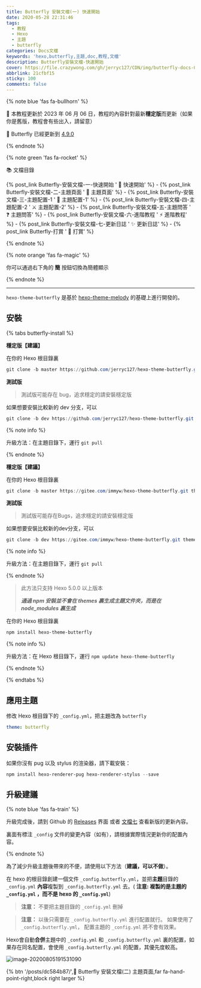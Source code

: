 ```yaml
---
title: Butterfly 安裝文檔(一) 快速開始
date: 2020-05-28 22:31:46
tags:
  - 教程
  - Hexo
  - 主題
  - butterfly
categories: Docs文檔
keywords: 'hexo,butterfly,主題,doc,教程,文檔'
description: Butterfly安裝文檔-快速開始
cover: https://file.crazywong.com/gh/jerryc127/CDN/img/butterfly-docs-01-cover.png
abbrlink: 21cfbf15
sticky: 100
comments: false
---
```


{% note blue 'fas fa-bullhorn' %}

 📖  本教程更新於 2023 年 06 月 06 日，教程的內容針對最新**穩定版**而更新（如果你是舊版，教程會有些出入，請留意）

 🦋  Butterfly 已經更新到 [4.9.0](https://github.com/jerryc127/hexo-theme-butterfly/releases/tag/4.9.0)

{% endnote %}

{% note green 'fas fa-rocket' %}

 📚  文檔目錄

{% post_link Butterfly-安裝文檔-一-快速開始 ' 🚀 快速開始' %} - {% post_link Butterfly-安裝文檔-二-主題頁面 ' 📑 主題頁面' %} - {% post_link Butterfly-安裝文檔-三-主題配置-1 ' 📌 主題配置-1' %} - {% post_link Butterfly-安裝文檔-四-主題配置-2 ' ⚔️ 主題配置-2' %} - {% post_link Butterfly-安裝文檔-五-主題問答 ' ❓ 主題問答' %} - {% post_link Butterfly-安裝文檔-六-進階教程 ' ⚡️ 進階教程' %} - {% post_link Butterfly-安裝文檔-七-更新日誌 ' ✨ 更新日誌' %} - {% post_link Butterfly-打賞 ' 🤞 打賞' %}

{% endnote %}

{% note orange 'fas fa-magic' %}

你可以通過右下角的 **簡** 按鈕切換為簡體顯示 

{% endnote %}

***

`hexo-theme-butterfly` 是基於 [hexo-theme-melody](https://github.com/Molunerfinn/hexo-theme-melody) 的基礎上進行開發的。

## 安裝

{% tabs butterfly-install %}

<!-- tab Git安裝 (Github) @fab fa-github-square -->

**穩定版【建議】**

在你的 Hexo 根目錄裏

```powershell
git clone -b master https://github.com/jerryc127/hexo-theme-butterfly.git themes/butterfly
```

**測試版**

> 測試版可能存在 bug，追求穩定的請安裝穩定版

如果想要安裝比較新的 dev 分支，可以

```powershell
git clone -b dev https://github.com/jerryc127/hexo-theme-butterfly.git themes/butterfly
```

{% note info %}

升級方法：在主題目錄下，運行 `git pull`

{% endnote %}

<!-- endtab -->



<!-- tab Git安裝 (Gitee) @fab fa-git-square -->

**穩定版【建議】**

在你的 Hexo 根目錄裏

```powershell
git clone -b master https://gitee.com/immyw/hexo-theme-butterfly.git themes/butterfly
```

**測試版**

> 測試版可能存在Bugs，追求穩定的請安裝穩定版

如果想要安裝比較新的dev分支，可以

```powershell
git clone -b dev https://gitee.com/immyw/hexo-theme-butterfly.git themes/butterfly
```

{% note info %}

升級方法：在主題目錄下，運行 `git pull`

{% endnote %}

<!-- endtab -->



<!-- tab npm安裝@fab fa-npm -->

> 此方法只支持 Hexo 5.0.0 以上版本
>
> ***通過 npm 安裝並不會在 themes 裏生成主題文件夾，而是在 node_modules 裏生成***

在你的 Hexo 根目錄裏

```powershell
npm install hexo-theme-butterfly
```

{% note info %}

升級方法：在 Hexo 根目錄下，運行 `npm update hexo-theme-butterfly`

{% endnote %}

<!-- endtab -->

{% endtabs %}

## 應用主題

修改 Hexo 根目錄下的 `_config.yml`，把主題改為 `butterfly`

```yaml
theme: butterfly
```

## 安裝插件

如果你沒有 pug 以及 stylus 的渲染器，請下載安裝：

```powershell
npm install hexo-renderer-pug hexo-renderer-stylus --save
```

## 升級建議

{% note blue 'fas fa-train' %}

升級完成後，請到 Github 的 [Releases](https://github.com/jerryc127/hexo-theme-butterfly/releases) 界面 或者 [文檔七](https://butterfly.js.org/posts/198a4240/) 查看新版的更新內容。

裏面有標注  `_config` 文件的變更內容（如有），請根據實際情況更新你的配置內容。

{% endnote %}

為了減少升級主題後帶來的不便，請使用以下方法（**建議，可以不做**）。

在 hexo 的根目錄創建一個文件 `_config.butterfly.yml`，並把**主題**目錄的 `_config.yml` **內容**複製到 `_config.butterfly.yml` 去。( **注意: 複製的是主題的 `_config.yml` ，而不是 hexo 的 `_config.yml`**)

> **注意：** 不要把主題目錄的 `_config.yml` 刪掉

> **注意：** 以後只需要在 `_config.butterfly.yml` 進行配置就行。
> 如果使用了 `_config.butterfly.yml`， 配置主題的 `_config.yml` 將不會有效果。

Hexo會自動**合併**主題中的 `_config.yml` 和 `_config.butterfly.yml` 裏的配置，如果存在同名配置，會使用 `_config.butterfly.yml` 的配置，其優先度較高。

![image-20200805191531090](https://file.crazywong.com/gh/jerryc127/CDN/img/butterfly-docs-install-suggestion-1.png)

{% btn '/posts/dc584b87/',📑 Butterfly 安裝文檔(二) 主題頁面,far fa-hand-point-right,block right larger %}
